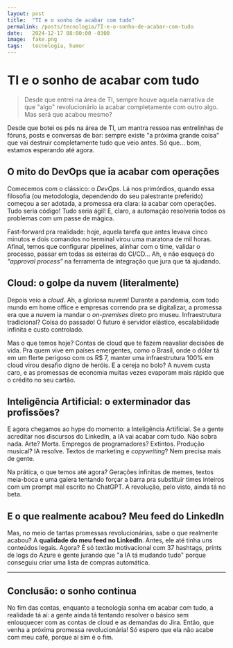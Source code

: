 ```yaml
---
layout: post
title:  "TI e o sonho de acabar com tudo"
permalink: /posts/tecnologia/TI-e-o-sonho-de-acabar-com-tudo
date:   2024-12-17 08:00:00 -0300
image:  fake.png
tags:   tecnologia, humor
---
```


# TI e o sonho de acabar com tudo

> Desde que entrei na área de TI, sempre houve aquela narrativa de que "algo" revolucionário ia acabar completamente com outro algo. Mas será que acabou mesmo?

Desde que botei os pés na área de TI, um mantra ressoa nas entrelinhas de fóruns, posts e conversas de bar: sempre existe "a próxima grande coisa" que vai destruir completamente tudo que veio antes. Só que... bom, estamos esperando até agora.

## O mito do DevOps que ia acabar com operações

Comecemos com o clássico: o *DevOps*. Lá nos primórdios, quando essa filosofia (ou metodologia, dependendo do seu palestrante preferido) começou a ser adotada, a promessa era clara: ia acabar com operações. Tudo seria código! Tudo seria ágil! E, claro, a automação resolveria todos os problemas com um passe de mágica.  

Fast-forward pra realidade: hoje, aquela tarefa que antes levava cinco minutos e dois comandos no terminal virou uma maratona de mil horas. Afinal, temos que configurar pipelines, alinhar com o time, validar o processo, passar em todas as esteiras do CI/CD... Ah, e não esqueça do *"approval process"* na ferramenta de integração que jura que tá ajudando.

## Cloud: o golpe da nuvem (literalmente)

Depois veio a *cloud*. Ah, a gloriosa nuvem! Durante a pandemia, com todo mundo em home office e empresas correndo pra se digitalizar, a promessa era que a nuvem ia mandar o *on-premises* direto pro museu. Infraestrutura tradicional? Coisa do passado! O futuro é servidor elástico, escalabilidade infinita e custo controlado.  

Mas o que temos hoje? Contas de cloud que te fazem reavaliar decisões de vida. Pra quem vive em países emergentes, como o Brasil, onde o dólar tá em um flerte perigoso com os R$ 7, manter uma infraestrutura 100% em cloud virou desafio digno de heróis. E a cereja no bolo? A nuvem custa caro, e as promessas de economia muitas vezes evaporam mais rápido que o crédito no seu cartão.

## Inteligência Artificial: o exterminador das profissões?

E agora chegamos ao hype do momento: a Inteligência Artificial. Se a gente acreditar nos discursos do LinkedIn, a IA vai acabar com tudo. Não sobra nada. Arte? Morta. Empregos de programadores? Extintos. Produção musical? IA resolve. Textos de marketing e *copywriting*? Nem precisa mais de gente.  

Na prática, o que temos até agora? Gerações infinitas de memes, textos meia-boca e uma galera tentando forçar a barra pra substituir times inteiros com um prompt mal escrito no ChatGPT. A revolução, pelo visto, ainda tá no beta.

## E o que realmente acabou? Meu feed do LinkedIn

Mas, no meio de tantas promessas revolucionárias, sabe o que realmente acabou? A **qualidade do meu feed no LinkedIn**. Antes, ele até tinha uns conteúdos legais. Agora? É só textão motivacional com 37 hashtags, prints de logs do Azure e gente jurando que "a IA tá mudando tudo" porque conseguiu criar uma lista de compras automática.  

---

## Conclusão: o sonho continua  

No fim das contas, enquanto a tecnologia sonha em acabar com tudo, a realidade tá aí: a gente ainda tá tentando resolver o básico sem enlouquecer com as contas de cloud e as demandas do Jira. Então, que venha a próxima promessa revolucionária! Só espero que ela não acabe com meu café, porque aí sim é o fim.  
